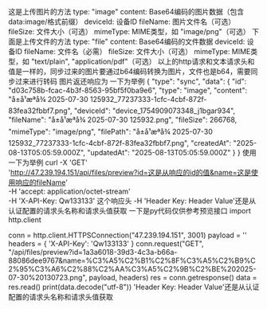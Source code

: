 这是上传图片的方法
type: "image"
content: Base64编码的图片数据（包含data:image/格式前缀）
deviceId: 设备ID
fileName: 图片文件名（可选）
fileSize: 文件大小（可选）
mimeType: MIME类型，如 "image/png"（可选）
下面是上传文件的方法
type: "file"
content: Base64编码的文件数据
deviceId: 设备ID
fileName: 文件名（必需）
fileSize: 文件大小（可选）
mimeType: MIME类型，如 "text/plain", "application/pdf"（可选）
以上的http请求和文本请求头和值是一样的，同步过来的图片要通过b64编码转换为图片，文件也是b64，需要同步过来进行转码
图片返还响应为
一下为举例
{
    "type": "sync",
    "data": {
        "id": "d03c758b-fcac-4b3f-8563-95bf5f0ba9e6",
        "type": "image",
        "content": "å±å¹æªå¾ 2025-07-30 125932_77237333-1cfc-4cbf-872f-83fea32fbbf7.png",
        "deviceId": "device_1754909073348_j1bgar934",
        "fileName": "å±å¹æªå¾ 2025-07-30 125932.png",
        "fileSize": 266768,
        "mimeType": "image/png",
        "filePath": "å±å¹æªå¾ 2025-07-30 125932_77237333-1cfc-4cbf-872f-83fea32fbbf7.png",
        "createdAt": "2025-08-13T05:05:59.000Z",
        "updatedAt": "2025-08-13T05:05:59.000Z"
    }
}
使用
一下为举例
curl -X 'GET' \
  'http://47.239.194.151/api/files/preview?id=这是从响应的id的值&name=这是使用响应的fileName' \
  -H 'accept: application/octet-stream' \
  -H 'X-API-Key: Qw133133'
这个响应头
  -H 'Header Key: Header Value'还是从认证配置的请求头名称和请求头值获取
一下是py代码仅供参考预览接口
  import http.client

conn = http.client.HTTPSConnection("47.239.194.151", 3001)
payload = ''
headers = {
   'X-API-Key': 'Qw133133'
}
conn.request("GET", "/api/files/preview?id=1a3a6018-39d3-4c3a-b66a-88086dee9767&name=%C3%A5%C2%B1%C2%8F%C3%A5%C2%B9%C2%95%C3%A6%C2%88%C2%AA%C3%A5%C2%9B%C2%BE%202025-07-30%20130723.png", payload, headers)
res = conn.getresponse()
data = res.read()
print(data.decode("utf-8"))
'Header Key: Header Value'还是从认证配置的请求头名称和请求头值获取